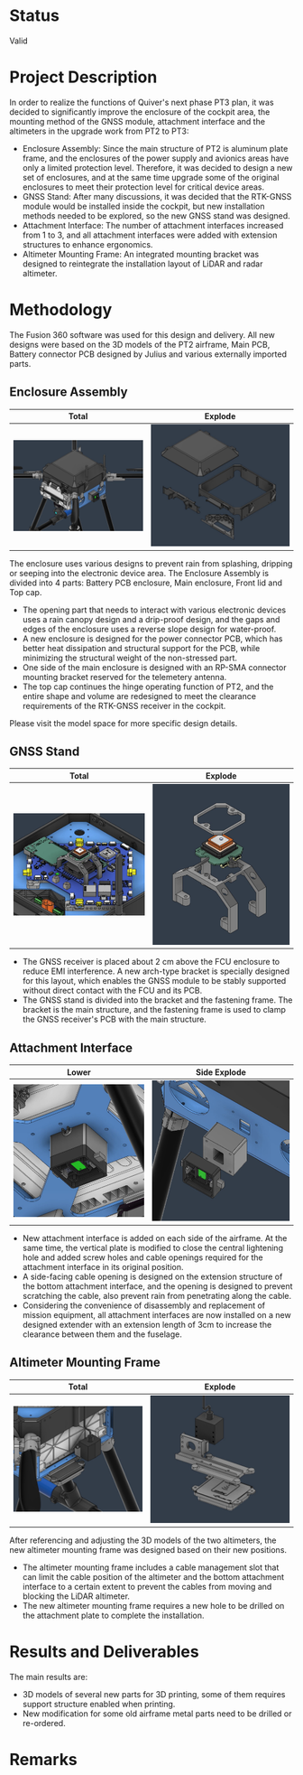 <!--Chinese language comparison included 包含汉语对照-->
# Status 

Valid

# Project Description

In order to realize the functions of Quiver's next phase PT3 plan, it was decided to significantly improve the enclosure of the cockpit area, the mounting method of the GNSS module, attachment interface and the altimeters in the upgrade work from PT2 to PT3:

- Enclosure Assembly: Since the main structure of PT2 is aluminum plate frame, and the enclosures of the power supply and avionics areas have only a limited protection level. Therefore, it was decided to design a new set of enclosures, and at the same time upgrade some of the original enclosures to meet their protection level for critical device areas.
- GNSS Stand: After many discussions, it was decided that the RTK-GNSS module would be installed inside the cockpit, but new installation methods needed to be explored, so the new GNSS stand was designed.
- Attachment Interface: The number of attachment interfaces increased from 1 to 3, and all attachment interfaces were added with extension structures to enhance ergonomics.
- Altimeter Mounting Frame: An integrated mounting bracket was designed to reintegrate the installation layout of LiDAR and radar altimeter.

<!-- 
为了实现Quiver下一阶段的PT3计划中的功能，决定在PT2至PT3的升级工作中，对cockpit区域的外壳、GNSS模块、attachment interface和高度计安装方式进行大幅度改良：

- Enclosure Assembly：由于PT2的主体结构为铝板框架，且电源和航电区域的外壳仅具有有限的防护等级。因此决定设计一套新的外壳，同时对原有的部分外壳进行升级改造，以满足其对关键设备区域的防护性能。
- GNSS Stand：经过多次讨论决定，RTK-GNSS模块将安装在cockpit内部，但需要探索新的安装方式，因此设计了新的GNSS stand。
- Attachment Interface：attachment interface由1个增加为3个，同时所有attachment interface均添加了延伸结构，以强化人机工效。
- Altimeter Mounting Frame：设计了集成安装支架，以重新整合LiDAR和无线电高度计的安装布局。
-->

# Methodology 

The Fusion 360 software was used for this design and delivery. All new designs were based on the 3D models of the PT2 airframe, Main PCB, Battery connector PCB designed by Julius and various externally imported parts.

<!--本次设计和交付均使用Fusion 360软件，所有的新设计均基于Julius所设计的PT2 airframe、Main PCB、Battery connector PCB和各类外部导入的零部件的3d模型。-->

## Enclosure Assembly

Total|Explode 
:-:|:-:
![](image/total_view.jpg)|![](image/enclosure_explode.jpg)

The enclosure uses various designs to prevent rain from splashing, dripping or seeping into the electronic device area. The Enclosure Assembly is divided into 4 parts: Battery PCB enclosure, Main enclosure, Front lid and Top cap.

- The opening part that needs to interact with various electronic devices uses a rain canopy design and a drip-proof design, and the gaps and edges of the enclosure uses a reverse slope design for water-proof.
- A new enclosure is designed for the power connector PCB, which has better heat dissipation and structural support for the PCB, while minimizing the structural weight of the non-stressed part.
- One side of the main enclosure is designed with an RP-SMA connector mounting bracket reserved for the telemetery antenna.
- The top cap continues the hinge operating function of PT2, and the entire shape and volume are redesigned to meet the clearance requirements of the RTK-GNSS receiver in the cockpit.

Please visit the model space for more specific design details.

<!--
外壳使用了各种设计以防止雨水溅入、滴落或渗入电子设备区域。Enclosure Assembly分为4个部分，分别为：Battery PCB enclosure、Main enclosure、Front lid和Top cap。

- 在需要与各类电子设备交互的开口部分使用了雨檐设计和防滴落设计，而外壳的缝隙和边缘采用了具有反坡坡度的防渗水设计。
- 为power connector PCB设计了新的外壳，具有现有更好的散热和对PCB的结构支撑作用，同时尽量减轻了非受力部分的结构重量。
- main enclosure的一侧设有为telemetery天线预留的RP-SMA连接器安装支架。
- top cap则延续了PT2的铰链操作的功能，并重新设计了整个外形和体积，以满足机身内RTK-GNSS接收机的净空需求。

请访问model space以查看更多设计细节。

-->

## GNSS Stand

Total|Explode 
:-:|:-:
![](image/gnss_stand.jpg) | ![](image/gnss_stand_explode.jpg)

- The GNSS receiver is placed about 2 cm above the FCU enclosure to reduce EMI interference. A new arch-type bracket is specially designed for this layout, which enables the GNSS module to be stably supported without direct contact with the FCU and its PCB.
- The GNSS stand is divided into the bracket and the fastening frame. The bracket is the main structure, and the fastening frame is used to clamp the GNSS receiver's PCB with the main structure.

<!--
- GNSS接收机被置于FCU enclosure上方约2厘米的位置以降低EMI干扰，为此布局专门设计了一个新的拱门式支架，得以使GNSS模块在不直接接触FCU和其PCB的条件下达成稳定支撑。
- GNSS stand分为支架和紧固框架，支架为主体结构，紧固框架用于将GNSS接收机的PCB夹在主体结构上。
-->

## Attachment Interface

Lower|Side Explode 
:-:|:-:
![](image/lower_attachment_interface.jpg) | ![](image/side_attachment_interface_explode.jpg)

- New attachment interface is added on each side of the airframe. At the same time, the vertical plate is modified to close the central lightening hole and added screw holes and cable openings required for the attachment interface in its original position.
- A side-facing cable opening is designed on the extension structure of the bottom attachment interface, and the opening is designed to prevent scratching the cable, also prevent rain from penetrating along the cable.
- Considering the convenience of disassembly and replacement of mission equipment, all attachment interfaces are now installed on a new designed extender with an extension length of 3cm to increase the clearance between them and the fuselage.

<!--
- 在airframe两侧各新增了一个attachment interface。同时对vertical plate进行了改动，闭合了中央的减轻孔，并在其原有位置上增加了attachmen interface所需的螺丝孔位和线缆开口。
- 在底部attachment interface的延伸结构上设计了侧向的线缆开口，且开口处具有防刮蹭线缆和防雨水沿线缆渗入的设计。
- 考虑到便于任务设备的拆装和更换，所有attachment interface现在均安装在新设计的延伸支架上，延伸长度为3cm，以增加其与机身之间的净空距。
-->

## Altimeter Mounting Frame

Total|Explode 
:-:|:-:
![](image/altimeter_mount.jpg) | ![](image/altimeter_mount_explode.jpg)

After referencing and adjusting the 3D models of the two altimeters, the new altimeter mounting frame was designed based on their new positions.

- The altimeter mounting frame includes a cable management slot that can limit the cable position of the altimeter and the bottom attachment interface to a certain extent to prevent the cables from moving and blocking the LiDAR altimeter.
- The new altimeter mounting frame requires a new hole to be drilled on the attachment plate to complete the installation.

<!--
在引用并调整了两个高度计的3d模型并调整了位置后，基于其新位置设计了新的高度计安装支架。

- 高度计支架包含了一个理线槽，可在一定程度上限制高度计和底部attachment interface的线缆位置，以防止线缆移动并阻挡LiDAR高度计。
- 新的高度计支架需要在attachment plate上钻出一新的孔位以完成安装。
-->

# Results and Deliverables 

The main results are:
- 3D models of several new parts for 3D printing, some of them requires support structure enabled when printing.
- New modification for some old airframe metal parts need to be drilled or re-ordered.

<!--
主要成果为：
- 多个新部件的3d模型，以供3d打印，部分新零件在打印时需要使用支撑功能。
- 对于部分旧airframe金属部件的新改动，需要钻孔或重新定制。
-->

# Remarks 
